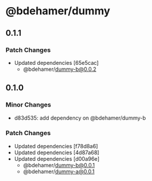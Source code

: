 # @bdehamer/dummy

## 0.1.1

### Patch Changes

- Updated dependencies [65e5cac]
  - @bdehamer/dummy-b@0.0.2

## 0.1.0

### Minor Changes

- d83d535: add dependency on @bdehamer/dummy-b

### Patch Changes

- Updated dependencies [f78d8a6]
- Updated dependencies [4d87a68]
- Updated dependencies [d00a96e]
  - @bdehamer/dummy-b@0.0.1
  - @bdehamer/dummy-a@0.0.1
